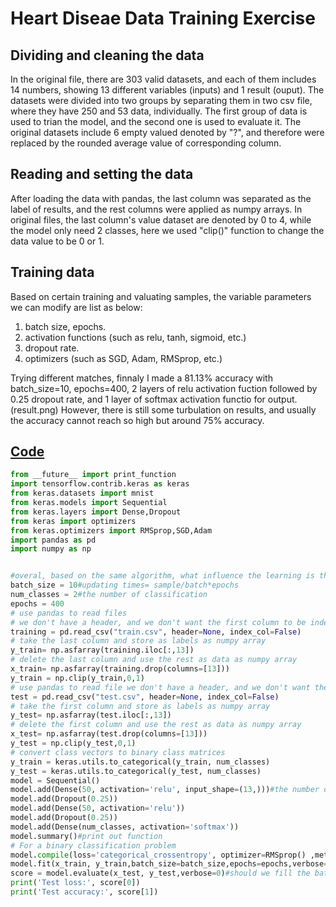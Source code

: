 # Heart Diseae Data Training Exercise

## Dividing and cleaning the data
In the original file, there are 303 valid datasets, and each of them includes 14 numbers, showing 13 different variables (inputs) and 1 result (ouput). 
The datasets were divided into two groups by separating them in two csv file, where they have 250 and 53 data, individually. The first group of data is used to trian the model, and the second one is used to evaluate it.
The original datasets include 6 empty valued denoted by "?", and therefore were replaced by the rounded average value of corresponding column.

## Reading and setting the data
After loading the data with pandas, the last column was separated as the label of results, and the rest columns were applied as numpy arrays. In original files, the last column's value dataset are denoted by 0 to 4, while the model only need 2 classes, here we used "clip()" function to change the data value to be 0 or 1.

## Training data
Based on certain training and valuating samples, the variable parameters we can modify are list as below:
1. batch size, epochs.
2. activation functions (such as relu, tanh, sigmoid, etc.)
3. dropout rate.
3. optimizers (such as SGD, Adam, RMSprop, etc.)

Trying different matches, finnaly I made a 81.13% accuracy with batch_size=10, epochs=400, 2 layers of relu activation fuction followed by 0.25 dropout rate, and 1 layer of softmax activation functio for output.
(result.png)
However, there is still some turbulation on results, and usually the accuracy cannot reach so high but around 75% accuracy.

## [Code](yuxin_heartdisease_exercise.ipynb)

```python
from __future__ import print_function
import tensorflow.contrib.keras as keras
from keras.datasets import mnist
from keras.models import Sequential
from keras.layers import Dense,Dropout
from keras import optimizers
from keras.optimizers import RMSprop,SGD,Adam
import pandas as pd
import numpy as np


#overal, based on the same algorithm, what influence the learning is the bactch, epoches and hiddenlayers and nodes.
batch_size = 10#updating times= sample/batch*epochs
num_classes = 2#the number of classification
epochs = 400
# use pandas to read files
# we don't have a header, and we don't want the first column to be index values
training = pd.read_csv("train.csv", header=None, index_col=False)
# take the last column and store as labels as numpy array
y_train= np.asfarray(training.iloc[:,13])
# delete the last column and use the rest as data as numpy array
x_train= np.asfarray(training.drop(columns=[13]))
y_train = np.clip(y_train,0,1)
# use pandas to read file we don't have a header, and we don't want the first column to be index values
test = pd.read_csv("test.csv", header=None, index_col=False)
# take the first column and store as labels as numpy array
y_test= np.asfarray(test.iloc[:,13])
# delete the first column and use the rest as data as numpy array
x_test= np.asfarray(test.drop(columns=[13]))
y_test = np.clip(y_test,0,1)
# convert class vectors to binary class matrices
y_train = keras.utils.to_categorical(y_train, num_classes)
y_test = keras.utils.to_categorical(y_test, num_classes)
model = Sequential()
model.add(Dense(50, activation='relu', input_shape=(13,)))#the number of features
model.add(Dropout(0.25))
model.add(Dense(50, activation='relu'))
model.add(Dropout(0.25))
model.add(Dense(num_classes, activation='softmax'))
model.summary()#print out function
# For a binary classification problem
model.compile(loss='categorical_crossentropy', optimizer=RMSprop() ,metrics=['accuracy'])
model.fit(x_train, y_train,batch_size=batch_size,epochs=epochs,verbose=1,validation_data=(x_test, y_test))
score = model.evaluate(x_test, y_test,verbose=0)#should we fill the batch size here?
print('Test loss:', score[0])
print('Test accuracy:', score[1])
```

